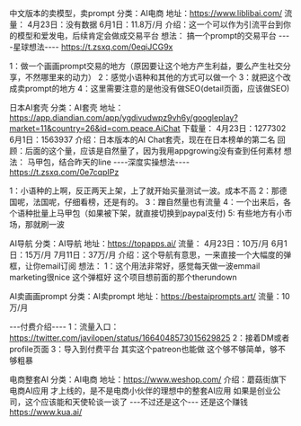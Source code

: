 中文版本的卖模型，卖prompt
分类：AI电商
地址：https://www.liblibai.com/
流量：
4月23日：没有数据
6月1日：11.8万/月
介绍：这一个可以作为引流平台到你的模型和爱发电，后续肯定会做成交易平台
想法：
搞一个prompt的交易平台
----星球想法----
https://t.zsxq.com/0eqiJCG9x

1：做一个画画prompt交易的地方（原因要让这个地方产生利益，要么产生社交分享，不然哪里来的动力）
2：感觉小语种和其他的方式可以做一个
3：就把这个改成卖prompt的地方
4：这里需要注意的是他没有做SEO(detail页面，应该做SEO)


日本AI套壳
分类：AI套壳
地址：https://app.diandian.com/app/ygdivudwpz9vh6y/googleplay?market=11&country=26&id=com.peace.AiChat
下载量：
4月23日：1277302
6月1日：1563937
介绍：日本版本的AI Chat套壳，现在在日本榜单的第二名
回顾：后面的这个量，应该是自然量了，因为我用appgrowing没有查到任何素材
想法：
马甲包，结合昨天的line
----深度实操想法----
https://t.zsxq.com/0e7cqpIPz

1：小语种的上啊，反正两天上架，上了就开始买量测试一波。成本不高
2：那德国呢，法国呢，仔细看榜，还是有的。
3：蹭自然量也有流量
4：一个出来后，各个语种批量上马甲包（如果被下架，就直接切换到paypal支付)
5: 有些地方有小市场，那就刷一波


AI导航
分类：AI导航
地址：https://topapps.ai/
流量：
4月23日：10万/月
6月1日：15万/月
7月11日：37万/月
介绍：这个导航有意思，一来直接一个大幅度的弹框，让你email订阅
想法：
1：这个用法非常好，感觉每天做一波emmail marketing很nice
这个弹框好
这个项目想前面的那个therundown


AI卖画画prompt
分类：AI卖prompt
地址：https://bestaiprompts.art/
流量：10万/月

---付费介绍----
1：流量入口：
https://twitter.com/javilopen/status/1664048573015629825
2：接着DM或者profile页面
3：导入到付费平台
其实这个patreon也能做
这个够不够简单，够不够粗暴


电商整套AI
分类：AI电商
地址：https://www.weshop.com/
介绍：蘑菇街旗下电商AI应用
才上线的，是不是电商小伙伴的理想中的整套AI应用
如果是创业公司，这个应该能和天使轮谈一谈了
---不过还是这个---
还是这个赚钱
https://www.kua.ai/